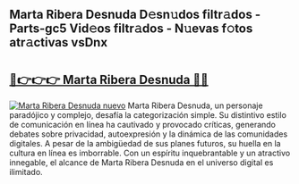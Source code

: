 ## Marta Ribera Desnuda D𝚎sn𝚞dos filtr𝚊dos - Parts-gc5 Vid𝚎os filtr𝚊dos - N𝚞evas f𝚘tos atr𝚊ctivas vsDnx

# <h2><a href="http://mb9ib2r.tromn.icu/?c=Marta+Ribera+Desnuda">🔗👉👉👉 Marta Ribera Desnuda 🔗🔗</a></h2>

[![Marta Ribera Desnuda nuevo](https://i.imgur.com/pEAQMta.gif)](http://mb9ib2r.tromn.icu/?c=Marta+Ribera+Desnuda)
Marta Ribera Desnuda, un personaje paradójico y complejo, desafía la categorización simple. Su distintivo estilo de comunicación en línea ha cautivado y provocado críticas, generando debates sobre privacidad, autoexpresión y la dinámica de las comunidades digitales. A pesar de la ambigüedad de sus planes futuros, su huella en la cultura en línea es imborrable. Con un espíritu inquebrantable y un atractivo innegable, el alcance de Marta Ribera Desnuda en el universo digital es ilimitado.
